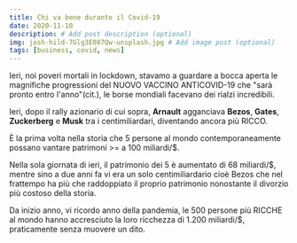 ```yaml
---
title: Chi va bene durante il Covid-19
date: 2020-11-10
description: # Add post description (optional)
img: josh-hild-7Glg3E087Qw-unsplash.jpg # Add image post (optional)
tags: [business, covid, news]
---
```


Ieri, noi poveri mortali in lockdown, stavamo a guardare a bocca aperta le magnifiche progressioni del NUOVO VACCINO ANTICOVID-19 che "sarà pronto entro l'anno"(cit.), le borse mondiali facevano dei rialzi incredibili.

Ieri, dopo il rally azionario di cui sopra, **Arnault** agganciava **Bezos**, **Gates**, **Zuckerberg** e **Musk** tra i centimiliardari, diventando ancora più RICCO.

È la prima volta nella storia che 5 persone al mondo contemporaneamente possano vantare patrimoni >= a 100 miliardi/$.

Nella sola giornata di ieri, il patrimonio dei 5 è aumentato di 68 miliardi/$, mentre sino a due anni fa vi era un solo centimiliardario cioè Bezos che nel frattempo ha più che raddoppiato il proprio patrimonio nonostante il divorzio più costoso della storia.

Da inizio anno, vi ricordo anno della pandemia, le 500 persone più RICCHE al mondo hanno accresciuto la loro ricchezza di 1.200 miliardi/$, praticamente senza muovere un dito.
